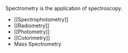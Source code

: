 Spectrometry is the application of spectroscopy.

- [[Spectrophotometry]]
- [[Radiometry]]
- [[Photometry]]
- [[Colorimetry]]
- Mass Spectrometry